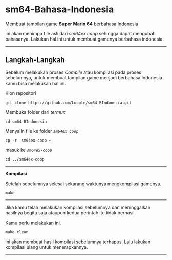 # sm64-Bahasa-Indonesia

Membuat tampilan game **Super Mario 64** berbahasa Indonesia

ini akan menimpa file asli dari *sm64ex coop* sehingga dapat mengubah bahasanya. Lakukan hal ini untuk membuat gamenya berbahasa indonesia.
__________________________________________________


## Langkah-Langkah

Sebelum melakukan proses *Compile* atau kompilasi pada proses sebelumnya, untuk membuat tampilan game menjadi berbahasa Indonesia. kamu bisa melakukan hal ini.

Klon repositori
```
git clone https://github.com/Loople/sm64-BIndonesia.git
```

Membuka folder dari *termux*
```
cd sm64-BIndonesia
```
  

Menyalin file ke folder *`sm64ex coop`*
```
cp -r  sm64ex-coop ~
```

masuk ke *`sm64ex-coop`*
```
cd ../sm64ex-coop
```
__________________________________________________

**Kompilasi**

Setelah sebelumnya selesai sekarang waktunya mengkompilasi gamenya.

```
make
```
__________________________________________________

Jika kamu telah melakukan kompilasi sebelumnya dan meninggalkan hasilnya begitu saja ataupun
kedua perintah itu tidak berhasil.

Kamu perlu melakukan ini.
```
make clean
```

ini akan membuat hasil kompilasi sebelumnya terhapus.
Lalu lakukan kompilasi ulang untuk menerapkannya.
__________________________________________________
